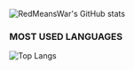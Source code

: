 ![RedMeansWar's GitHub stats](https://github-readme-stats.vercel.app/api?username=RedMeansWar&show_icons=true&theme=radical)
### MOST USED LANGUAGES
![Top Langs](https://github-readme-stats.vercel.app/api/top-langs/?username=anuraghazra&hide_progress=true)
